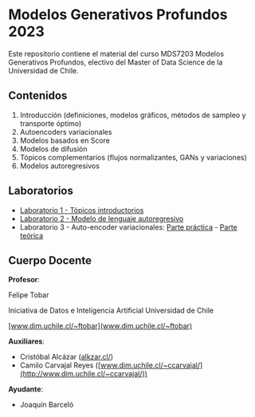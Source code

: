 # Modelos Generativos Profundos 2023

Este repositorio contiene el material del curso MDS7203 Modelos Generativos Profundos, electivo del Master of Data Science de la Universidad de Chile.

## Contenidos
1. Introducción (definiciones, modelos gráficos, métodos de sampleo y transporte óptimo)
2. Autoencoders variacionales
3. Modelos basados en Score
4. Modelos de difusión
5. Tópicos complementarios (flujos normalizantes, GANs y variaciones)
6. Modelos autoregresivos

## Laboratorios
- [Laboratorio 1 - Tópicos introductorios](labs/MDS7203_Lab1_Intro.pdf)
- [Laboratorio 2 - Modelo de lenguaje autoregresivo](labs/Lab2_GPT.ipynb)
- Laboratorio 3 - Auto-encoder variacionales: [Parte práctica](labs/Lab3_VAE_mds7203.ipynb) - [Parte teórica](labs/MDS7203_Lab3_VAE_teorica.pdf)

## Cuerpo Docente

**Profesor**:

Felipe Tobar

Iniciativa de Datos e Inteligencia Artificial Universidad de Chile

[www.dim.uchile.cl/~ftobar](www.dim.uchile.cl/~ftobar)

**Auxiliares**:
- Cristóbal Alcázar ([alkzar.cl/](https://alkzar.cl/))
- Camilo Carvajal Reyes ([www.dim.uchile.cl/~ccarvajal/](http://www.dim.uchile.cl/~ccarvajal/))

**Ayudante**:
- Joaquín Barceló
